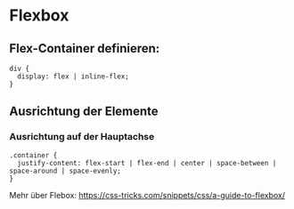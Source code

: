 # Flexbox

## Flex-Container definieren:

```
div {
  display: flex | inline-flex;
}
```

## Ausrichtung der Elemente

### Ausrichtung auf der Hauptachse

```
.container {
  justify-content: flex-start | flex-end | center | space-between | space-around | space-evenly;
}
```

Mehr über Flebox: <https://css-tricks.com/snippets/css/a-guide-to-flexbox/>
